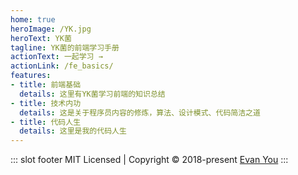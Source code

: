 ```yaml
---
home: true
heroImage: /YK.jpg
heroText: YK菌
tagline: YK菌的前端学习手册
actionText: 一起学习 →
actionLink: /fe_basics/
features:
- title: 前端基础
  details: 这里有YK菌学习前端的知识总结
- title: 技术内功
  details: 这是关于程序员内容的修炼，算法、设计模式、代码简洁之道
- title: 代码人生
  details: 这里是我的代码人生
---
```


::: slot footer
MIT Licensed | Copyright © 2018-present [Evan You](https://github.com/yyx990803)
:::